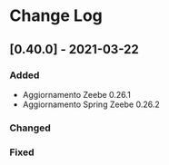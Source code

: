 # Change Log
## [0.40.0] - 2021-03-22

### Added

- Aggiornamento Zeebe 0.26.1
- Aggiornamento Spring Zeebe 0.26.2

### Changed
### Fixed